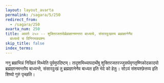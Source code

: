 ```yaml
---
layout: layout_avarta
permalink: /sagara/5/250
redirect_from:
  - /sagara/250
avarta_num: 250
title: आवर्तः २५० -- शुक्तिरजतादेर्ब्रह्मज्ञानमन्तरा बाध्यत्वे, संसारदुःखस्य ब्रह्मज्ञानेनैव
  बाध्यत्वे च विनिगमकप्रश्नः
skip_title: false
index_terms: 
---
```


ननु ब्रह्मभिन्नं निखिलं मिथ्येति पूर्वमुपदिष्टम्। तादृशमिथ्यापदार्थेषु
शुक्तिरजतरज्जुसर्पमृगतृष्णिकोदकादयो ब्रह्मज्ञानमन्तरैव बाध्यन्ते, संसारदुःखं
तु ब्रह्मज्ञानेनैव बाध्यत इति भेदे को हेतुः। सोऽयं संशयश्छेत्तव्य इति शिष्यो
गुरुं पृच्छति।
